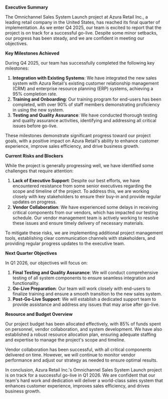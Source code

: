 **Executive Summary**

The Omnichannel Sales System Launch project at Azura Retail Inc., a leading retail company in the United States, has reached its final quarter of implementation. As we enter Q4 2025, our team is excited to report that the project is on track for a successful go-live. Despite some minor setbacks, our progress has been steady, and we are confident in meeting our objectives.

**Key Milestones Achieved**

During Q4 2025, our team has successfully completed the following key milestones:

1. **Integration with Existing Systems**: We have integrated the new sales system with Azura Retail's existing customer relationship management (CRM) and enterprise resource planning (ERP) systems, achieving a 95% completion rate.
2. **Training and Onboarding**: Our training program for end-users has been completed, with over 90% of staff members demonstrating proficiency in using the new system.
3. **Testing and Quality Assurance**: We have conducted thorough testing and quality assurance activities, identifying and addressing all critical issues before go-live.

These milestones demonstrate significant progress toward our project goals, with a positive impact on Azura Retail's ability to enhance customer experience, improve sales efficiency, and drive business growth.

**Current Risks and Blockers**

While the project is generally progressing well, we have identified some challenges that require attention:

1. **Lack of Executive Support**: Despite our best efforts, we have encountered resistance from some senior executives regarding the scope and timeline of the project. To address this, we are working closely with key stakeholders to ensure their buy-in and provide regular updates on progress.
2. **Vendor Collaboration**: We have experienced some delays in receiving critical components from our vendors, which has impacted our testing schedule. Our vendor management team is actively working to resolve these issues and ensure timely delivery of necessary materials.

To mitigate these risks, we are implementing additional project management tools, establishing clear communication channels with stakeholders, and providing regular progress updates to the executive team.

**Next Quarter Objectives**

In Q1 2026, our objectives will focus on:

1. **Final Testing and Quality Assurance**: We will conduct comprehensive testing of all system components to ensure seamless integration and functionality.
2. **Go-Live Preparation**: Our team will work closely with end-users to finalize training and ensure a smooth transition to the new sales system.
3. **Post-Go-Live Support**: We will establish a dedicated support team to provide assistance and address any issues that may arise after go-live.

**Resource and Budget Overview**

Our project budget has been allocated effectively, with 85% of funds spent on personnel, vendor collaboration, and system development. We have also established a robust resource allocation plan, ensuring adequate staffing and expertise to manage the project's scope and timeline.

Vendor collaboration has been successful, with all critical components delivered on time. However, we will continue to monitor vendor performance and adjust our strategy as needed to ensure optimal results.

In conclusion, Azura Retail Inc.'s Omnichannel Sales System Launch project is on track for a successful go-live in Q1 2026. We are confident that our team's hard work and dedication will deliver a world-class sales system that enhances customer experience, improves sales efficiency, and drives business growth.